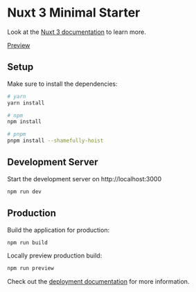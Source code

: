 # Nuxt 3 Minimal Starter

Look at the [Nuxt 3 documentation](https://nuxt.com/docs/getting-started/introduction) to learn more.

[Preview](https://pharmacy-0jhv.onrender.com/)

## Setup

Make sure to install the dependencies:

```bash
# yarn
yarn install

# npm
npm install

# pnpm
pnpm install --shamefully-hoist
```

## Development Server

Start the development server on http://localhost:3000

```bash
npm run dev
```

## Production

Build the application for production:

```bash
npm run build
```

Locally preview production build:

```bash
npm run preview
```

Check out the [deployment documentation](https://nuxt.com/docs/getting-started/deployment) for more information.
